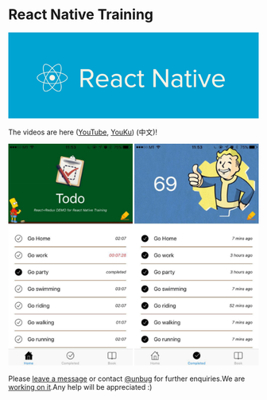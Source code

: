 # React Native Training

![](QQ20160705-3.png)

The videos are here ([YouTube](https://www.youtube.com/playlist?list=PLC_rYRxEnwQGLQqrHR0aho33U6DCeJamC), [YouKu](http://www.youku.com/playlist_show/id_27615900.html)) (中文)! 

![](QQ20160727-3.png)


Please [leave a message](https://www.gitbook.com/book/unbug/react-native-training/discussions) or contact [@unbug](https://github.com/unbug) for further enquiries.We are [working on it](https://www.gitbook.com/book/unbug/react-native-training/details).Any help will be appreciated :)